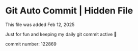 # Git Auto Commit | Hidden File

This file was added Feb 12, 2025

Just for fun and keeping my daily git commit active 🤪

commit number: 122869
